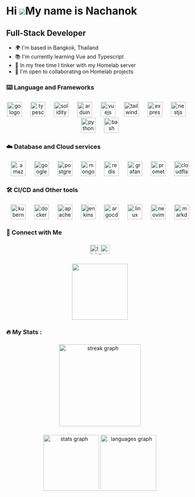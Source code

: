 Hi ![](https://user-images.githubusercontent.com/18350557/176309783-0785949b-9127-417c-8b55-ab5a4333674e.gif)My name is Nachanok
================================================================================================================================

Full-Stack Developer
--------------------
* 🌍  I'm based in Bangkok, Thailand
* 📚  I'm currently learning Vue and Typescript
* 🧠  In my free time I tinker with my Homelab server
* 🤝  I'm open to collaborating on Homelab projects

###

<h3 align="left">⌨️ Language and Frameworks</h3>

###

<div align="center">
  <img src="https://skillicons.dev/icons?i=go" height="40" alt="go logo"  />
  <img width="15" />
  <img src="https://skillicons.dev/icons?i=ts" height="40" alt="typescript logo"  />
  <img width="15" />
  <img src="https://skillicons.dev/icons?i=solidity" height="40" alt="solidity logo"  />
  <img width="15" />
  <img src="https://skillicons.dev/icons?i=arduino" height="40" alt="arduino logo"  />
  <img width="15" />
  <img src="https://skillicons.dev/icons?i=vue" height="40" alt="vuejs logo"  />
  <img width="15" />
  <img src="https://skillicons.dev/icons?i=tailwind" height="40" alt="tailwindcss logo"  />
  <img width="15" />
  <img src="https://skillicons.dev/icons?i=express" height="40" alt="express logo"  />
  <img width="15" />
  <img src="https://skillicons.dev/icons?i=nestjs" height="40" alt="nestjs logo"  />
  <img width="15" />
  <img src="https://skillicons.dev/icons?i=py" height="40" alt="python logo"  />
  <img width="15" />
  <img src="https://skillicons.dev/icons?i=bash" height="40" alt="bash logo"  />
</div>

###

<h3 align="left">☁️ Database and Cloud services</h3>

###

<div align="center">
  <img src="https://skillicons.dev/icons?i=aws" height="40" alt="amazonwebservices logo"  />
  <img width="15" />
  <img src="https://skillicons.dev/icons?i=gcp" height="40" alt="googlecloud logo"  />
  <img width="15" />
  <img src="https://skillicons.dev/icons?i=postgres" height="40" alt="postgresql logo"  />
  <img width="15" />
  <img src="https://skillicons.dev/icons?i=mongodb" height="40" alt="mongodb logo"  />
  <img width="15" />
  <img src="https://skillicons.dev/icons?i=redis" height="40" alt="redis logo"  />
  <img width="15" />
  <img src="https://skillicons.dev/icons?i=grafana" height="40" alt="grafana logo"  />
  <img width="15" />
  <img src="https://cdn.jsdelivr.net/gh/devicons/devicon/icons/prometheus/prometheus-original.svg" height="40" alt="prometheus logo"  />
  <img width="15" />
  <img src="https://skillicons.dev/icons?i=cloudflare" height="40" alt="cloudflare logo"  />
</div>

###

<h3 align="left">🛠️ CI/CD and Other tools</h3>

###

<div align="center">
  <img src="https://skillicons.dev/icons?i=kubernetes" height="40" alt="kubernetes logo"  />
  <img width="15" />
  <img src="https://skillicons.dev/icons?i=docker" height="40" alt="docker logo"  />
  <img width="15" />
  <img src="https://skillicons.dev/icons?i=kafka" height="40" alt="apachekafka logo"  />
  <img width="15" />
  <img src="https://skillicons.dev/icons?i=jenkins" height="40" alt="jenkins logo"  />
  <img width="15" />
  <img src="https://cdn.jsdelivr.net/gh/devicons/devicon/icons/argocd/argocd-original.svg" height="40" alt="argocd logo"  />
  <img width="15" />
  <img src="https://skillicons.dev/icons?i=linux" height="40" alt="linux logo"  />
  <img width="15" />
  <img src="https://skillicons.dev/icons?i=neovim" height="40" alt="neovim logo"  />
  <img width="15" />
  <img src="https://skillicons.dev/icons?i=md" height="40" alt="markdown logo"  />
</div>

###

<h3 align="left">🔗 Connect with Me</h3>

###

<div align="center">
  <a href="https://www.linkedin.com/in/nachanok/" target="_blank">
    <img src="https://img.shields.io/static/v1?message=LinkedIn&logo=linkedin&label=&color=0077B5&logoColor=white&labelColor=&style=for-the-badge" height="25" alt="linkedin logo"  />
  </a>
  <a href="nachanok.work@gmail.com" target="_blank">
    <img src="https://img.shields.io/static/v1?message=Gmail&logo=gmail&label=&color=D14836&logoColor=white&labelColor=&style=for-the-badge" height="25" alt="gmail logo"  />
  </a>
</div>

###

<div align="center">
  <img height="150" src="https://media3.giphy.com/media/v1.Y2lkPTc5MGI3NjExZHJyMXgyYjE1MWg3c2w5bnlvenQ2cGhxc3U2am1yZjVka3MyOHpudiZlcD12MV9pbnRlcm5hbF9naWZfYnlfaWQmY3Q9Zw/VbnUQpnihPSIgIXuZv/giphy.gif"  />
</div>

###

<h3 align="left">🔥   My Stats :</h3>

###

<div align="center">
  <img src="https://streak-stats.demolab.com?user=nachanok-i&locale=en&mode=daily&theme=dark&hide_border=false&border_radius=5&order=3" height="220" alt="streak graph"  />
</div>

###

<div align="center">
  <img src="https://github-readme-stats.vercel.app/api?username=nachanok-i&hide_title=false&hide_rank=false&show_icons=true&include_all_commits=true&count_private=true&disable_animations=false&theme=dracula&locale=en&hide_border=false&order=1" height="150" alt="stats graph"  />
  <img src="https://github-readme-stats.vercel.app/api/top-langs?username=nachanok-i&locale=en&hide_title=false&layout=compact&card_width=320&langs_count=5&theme=dracula&hide_border=false&order=2" height="150" alt="languages graph"  />
</div>

###
